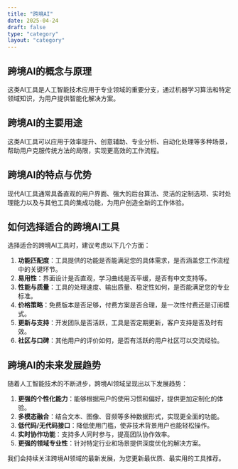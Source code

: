 ```yaml
---
title: "跨境AI"
date: 2025-04-24
draft: false
type: "category"
layout: "category"
---
```


## 跨境AI的概念与原理

这类AI工具是人工智能技术应用于专业领域的重要分支，通过机器学习算法和特定领域知识，为用户提供智能化解决方案。

## 跨境AI的主要用途

这类AI工具可以应用于效率提升、创意辅助、专业分析、自动化处理等多种场景，帮助用户克服传统方法的局限，实现更高效的工作流程。

## 跨境AI的特点与优势

现代AI工具通常具备直观的用户界面、强大的后台算法、灵活的定制选项、实时处理能力以及与其他工具的集成功能，为用户创造全新的工作体验。

## 如何选择适合的跨境AI工具

选择适合的跨境AI工具时，建议考虑以下几个方面：

1. **功能匹配度**：工具提供的功能是否能满足您的具体需求，是否涵盖您工作流程中的关键环节。
2. **易用性**：界面设计是否直观，学习曲线是否平缓，是否有中文支持等。
3. **性能与质量**：工具的处理速度、输出质量、稳定性如何，是否能满足您的专业标准。
4. **价格策略**：免费版本是否足够，付费方案是否合理，是一次性付费还是订阅模式。
5. **更新与支持**：开发团队是否活跃，工具是否定期更新，客户支持是否及时有效。
6. **社区与口碑**：其他用户的评价如何，是否有活跃的用户社区可以交流经验。

## 跨境AI的未来发展趋势

随着人工智能技术的不断进步，跨境AI领域呈现出以下发展趋势：

1. **更强的个性化能力**：能够根据用户的使用习惯和偏好，提供更加定制化的体验。
2. **多模态融合**：结合文本、图像、音频等多种数据形式，实现更全面的功能。
3. **低代码/无代码接口**：降低使用门槛，使非技术背景用户也能轻松操作。
4. **实时协作功能**：支持多人同时参与，提高团队协作效率。
5. **更强的领域专业性**：针对特定行业和场景提供深度优化的解决方案。

我们会持续关注跨境AI领域的最新发展，为您更新最优质、最实用的工具推荐。
